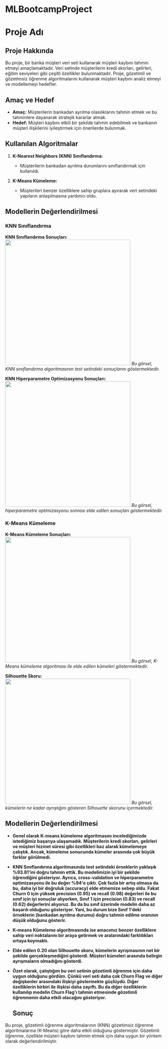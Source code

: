 # MLBootcampProject

# Proje Adı

## Proje Hakkında

Bu proje, bir banka müşteri veri seti kullanarak müşteri kaybını tahmin etmeyi amaçlamaktadır. Veri setinde müşterilerin kredi skorları, gelirleri, eğitim seviyeleri gibi çeşitli özellikler bulunmaktadır. Proje, gözetimli ve gözetimsiz öğrenme algoritmalarını kullanarak müşteri kaybını analiz etmeyi ve modellemeyi hedefler.

## Amaç ve Hedef

- **Amaç:** Müşterilerin bankadan ayrılma olasılıklarını tahmin etmek ve bu tahminlere dayanarak stratejik kararlar almak.
- **Hedef:** Müşteri kaybını etkili bir şekilde tahmin edebilmek ve bankanın müşteri ilişkilerini iyileştirmek için önerilerde bulunmak.

## Kullanılan Algoritmalar

1. **K-Nearest Neighbors (KNN) Sınıflandırma:**
   - Müşterilerin bankadan ayrılma durumlarını sınıflandırmak için kullanıldı.

2. **K-Means Kümeleme:**
   - Müşterileri benzer özelliklere sahip gruplara ayırarak veri setindeki yapıların anlaşılmasına yardımcı oldu.

## Modellerin Değerlendirilmesi

### KNN Sınıflandırma

**KNN Sınıflandırma Sonuçları:**
<img src="https://github.com/user-attachments/assets/1566acc7-3c5c-44cd-9029-b5a1e4a2dc9d" width="400" />
*Bu görsel, KNN sınıflandırma algoritmasının test setindeki sonuçlarını göstermektedir.*

**KNN Hiperparametre Optimizasyonu Sonuçları:**
<img src="https://github.com/user-attachments/assets/a2b69efa-793d-42e7-92c8-99721023db95" width="400" />
*Bu görsel, hiperparametre optimizasyonu sonrası elde edilen sonuçları göstermektedir.*

### K-Means Kümeleme

**K-Means Kümeleme Sonuçları:**
<img src="https://github.com/user-attachments/assets/19e4da3e-6ac9-48f7-a05c-79fc43c3a626" width="400" />
*Bu görsel, K-Means kümeleme algoritması ile elde edilen kümeleri göstermektedir.*

**Silhouette Skoru:**
<img src="https://github.com/user-attachments/assets/7bf3ba0f-9121-427f-9659-62736ac9761b" width="400" />
*Bu görsel, kümelerin ne kadar ayrıştığını gösteren Silhouette skorunu içermektedir.*



## Modellerin Değerlendirilmesi

- **Genel olarak K-means kümeleme algoritmasını incelediğimizde istediğimiz başarıya ulaşamadık. Müşterilerin kredi skorları, gelirleri ve müşteri hizmet süresi gibi özellikleri baz alarak kümelemeye çalıştık. Ancak, kümeleme sonucunda kümeler arasında çok büyük farklar görülmedi.**

- **KNN Sınıflandırma algoritmasında test setindeki örneklerin yaklaşık %93.81'ini doğru tahmin ettik. Bu modelimizin iyi bir şekilde öğrendiğini gösteriyor. Ayrıca, cross-validation ve hiperparametre optimizasyonu ile bu değer %94'e çıktı. Çok fazla bir artış olmasa da bu, daha iyi bir doğruluk (accuracy) elde etmemize sebep oldu. Fakat Churn 0 için yüksek precision (0.95) ve recall (0.98) değerleri ile bu sınıf için iyi sonuçlar alıyorken, Sınıf 1 için precision (0.83) ve recall (0.62) değerlerini alıyoruz. Bu da bu sınıf üzerinde modelin daha az başarılı olduğunu gösteriyor. Yani, bu durum bize Sınıf 1'deki örneklerin (bankadan ayrılma durumu) doğru tahmin edilme oranının düşük olduğunu gösterir.**

- **K-means Kümeleme algoritmasında ise amacımız benzer özelliklere sahip veri noktalarını bir araya getirmek ve aralarındaki farklılıkları ortaya koymaktı.**

- **Elde edilen 0.20 olan Silhouette skoru, kümelerin ayrışmasının net bir şekilde gerçekleşmediğini gösterdi. Müşteri kümeleri arasında belirgin ayrışmaların olmadığını gösterdi.**

- **Özet olarak, çalıştığım bu veri setinin gözetimli öğrenme için daha uygun olduğunu gördüm. Çünkü veri seti daha çok Churn Flag ve diğer değişkenler arasındaki ilişkiyi göstermekte güçlüydü. Diğer özelliklerin birbiri ile ilişkisi daha zayıftı. Bu da diğer özelliklerin kullanılıp modelin Churn Flag'ı tahmin etmesinde gözetimli öğrenmenin daha etkili olacağını gösteriyor.**


   ## Sonuç

Bu proje, gözetimli öğrenme algoritmalarının (KNN) gözetimsiz öğrenme algoritmalarına (K-Means) göre daha etkili olduğunu göstermiştir. Gözetimli öğrenme, özellikle müşteri kaybını tahmin etmek için daha uygun bir yöntem olarak değerlendirilmiştir.

